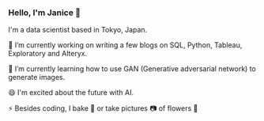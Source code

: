 ### Hello, I'm Janice 👋

I'm a data scientist based in Tokyo, Japan. 

🔭 I’m currently working on writing a few blogs on SQL, Python, Tableau, Exploratory and Alteryx. 

🌱 I’m currently learning how to use GAN (Generative adversarial network) to generate images. 

😄 I'm excited about the future with AI. 

⚡ Besides coding, I bake 🍞 or take pictures 📷 of flowers 💐
<!--
**zapjanice/zapjanice** is a ✨ _special_ ✨ repository because its `README.md` (this file) appears on your GitHub profile.

Here are some ideas to get you started:

- 🔭 I’m currently working on ...
- 🌱 I’m currently learning ...
- 👯 I’m looking to collaborate on ...
- 🤔 I’m looking for help with ...
- 💬 Ask me about ...
- 📫 How to reach me: ...
- 😄 Pronouns: ...
- ⚡ Fun fact: ...

📫 Connect with me from my linkedin: https://www.linkedin.com/in/janice-koh-kar-oon/
-->
